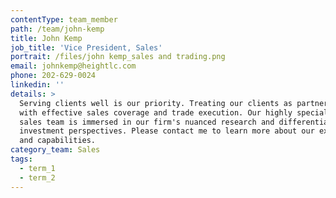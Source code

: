 ```yaml
---
contentType: team_member
path: /team/john-kemp
title: John Kemp
job_title: 'Vice President, Sales'
portrait: /files/john kemp_sales and trading.png
email: johnkemp@heightlc.com
phone: 202-629-0024
linkedin: ''
details: >
  Serving clients well is our priority. Treating our clients as partners starts
  with effective sales coverage and trade execution. Our highly specialized
  sales team is immersed in our firm's nuanced research and differentiated
  investment perspectives. Please contact me to learn more about our expertise
  and capabilities.
category_team: Sales
tags:
  - term_1
  - term_2
---
```


